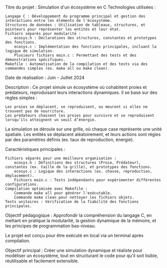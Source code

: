 Titre du projet : Simulation d'un écosystème en C
Technologies utilisées :

    Langage C : Développement du programme principal et gestion des interactions entre les éléments de l'écosystème.
    Structures de données : Utilisation de tableaux, structures, et pointeurs pour représenter les entités et leur état.
    Fichiers séparés pour modularité :
        ecosys.h : Déclarations des structures, constantes et prototypes des fonctions.
        ecosys.c : Implémentation des fonctions principales, incluant la logique de simulation.
        Plusieurs fichiers main.c : Permettant des tests et des démonstrations spécifiques.
    Makefile : Automatisation de la compilation et des tests via des commandes simples (ex. make all ou make clean).

Date de réalisation : Juin - Juillet 2024

Description :
Ce projet simule un écosystème où cohabitent proies et prédateurs, reproduisant leurs interactions dynamiques. Il se base sur des règles simples :

    Les proies se déplacent, se reproduisent, ou meurent si elles ne trouvent pas de nourriture.
    Les prédateurs chassent les proies pour survivre et se reproduisent lorsqu’ils atteignent un seuil d’énergie.

La simulation se déroule sur une grille, où chaque case représente une unité spatiale. Les entités se déplacent aléatoirement, et leurs actions sont régies par des paramètres définis (ex. taux de reproduction, énergie).

Caractéristiques principales :

    Fichiers séparés pour une meilleure organisation :
        ecosys.h : Définitions des structures (Proie, Prédateur), constantes (ex. taille de la grille), et prototypes des fonctions.
        ecosys.c : Logique des interactions (ex. chasse, reproduction, déplacement).
        Fichiers main.c : Tests indépendants pour expérimenter différentes configurations.
    Compilation optimisée avec Makefile :
        Commande make all pour générer l'exécutable.
        Commande make clean pour nettoyer les fichiers objets.
    Tests unitaires : Vérification de la fiabilité des fonctions principales.

Objectif pédagogique :
Approfondir la compréhension du langage C, en mettant en pratique la modularité, la gestion dynamique de la mémoire, et les principes de programmation bas-niveau.

Le projet est conçu pour être exécuté en local via un terminal après compilation.

Objectif principal :
Créer une simulation dynamique et réaliste pour modéliser un écosystème, tout en structurant le code pour qu'il soit lisible, réutilisable et facilement extensible.
